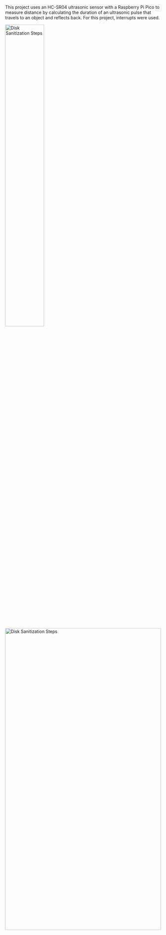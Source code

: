 This project uses an HC-SR04 ultrasonic sensor with a Raspberry Pi Pico to measure distance by calculating the duration of an ultrasonic pulse that travels to an object and reflects back. For this project, interrupts were used. 

<img src="https://github.com/user-attachments/assets/cf7b660e-cde4-45a7-b45d-5485ffcb9132" height="50%" width="50%" alt="Disk Sanitization Steps"/>


<img src="https://github.com/user-attachments/assets/4ce840ba-229b-4093-85f5-fcf0f650af28" height="50%" width="100%" alt="Disk Sanitization Steps"/>

